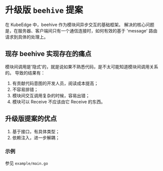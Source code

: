 # 升级版 `beehive` 提案

在 KubeEdge 中，beehive 作为模块间异步交互的基础框架。
解决的核心问题是，在服务器、客户端间只有一个通信连接时，如何有效的基于 'message'
路由请求到具体的处理上。


## 现存 beehive 实现存在的痛点

模块间调用是'隐式'的，就是说如果不熟悉代码，是不太可能知道模块间调用关系的。
导致的结果有：
1. 有贡献代码意图的开发人员，阅读成本提高；
2. 不容易排错；
3. 模块间交互调用复杂的时候，容易出错；
4. 模块可以 Receive 不应该由它 Receive 的东西。


## 升级版提案的优点

1. 基于接口，有具体类型；
2. 依赖注入，进一步解耦；


### 示例

参见 `example/main.go`

